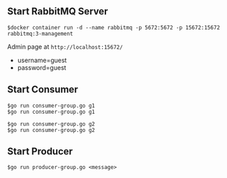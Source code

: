 ## Start RabbitMQ Server

```
$docker container run -d --name rabbitmq -p 5672:5672 -p 15672:15672 rabbitmq:3-management
```

Admin page at `http://localhost:15672/`

- username=guest
- password=guest

## Start Consumer

```
$go run consumer-group.go g1
$go run consumer-group.go g1

$go run consumer-group.go g2
$go run consumer-group.go g2
```

## Start Producer

```
$go run producer-group.go <message>
```
